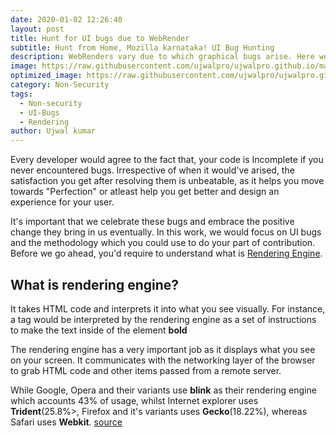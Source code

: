```yaml
---
date: 2020-01-02 12:26:40
layout: post
title: Hunt for UI bugs due to WebRender
subtitle: Hunt from Home, Mozilla karnataka! UI Bug Hunting
description: WebRenders vary due to which graphical bugs arise. Here we'd cover about method to hunt these bugs and contribute to mozilla
image: https://raw.githubusercontent.com/ujwalpro/ujwalpro.github.io/master/assets/img/blog/webrender.png
optimized_image: https://raw.githubusercontent.com/ujwalpro/ujwalpro.github.io/master/assets/img/blog/webrender.png
category: Non-Security
tags:
  - Non-security
  - UI-Bugs
  - Rendering
author: Ujwal kumar
---
```


Every developer would agree to the fact that, your code is Incomplete if you never encountered bugs. Irrespective of when it would've arised, the satisfaction you get after resolving them is unbeatable, as it helps you move towards "Perfection" or atleast help you get better and design an experience for your user.

It's important that we celebrate these bugs and embrace the positive change they bring in us eventually. In this work, we would focus on UI bugs and the methodology which you could use to do your part of contribution.
Before we go ahead, you'd require to understand what is [Rendering Engine](https://www.pathinteractive.com/blog/design-development/rendering-a-webpage-with-google-webmaster-tools/).

## What is rendering engine?

It takes HTML code and interprets it into what you see visually. For instance, a tag would be interpreted by the rendering engine as a set of instructions to make the text inside of the element <b>bold</b>

The rendering engine has a very important job as it displays what you see on your screen. It communicates with the networking layer of the browser to grab HTML code and other items passed from a remote server.

While Google, Opera and their variants use <b>blink</b> as their rendering engine which accounts 43% of usage, whilst Internet explorer uses <b>Trident</b>(25.8%>, Firefox and it's variants uses <b>Gecko</b>(18.22%), whereas Safari uses <b>Webkit</b>. [source](https://en.wikipedia.org/wiki/Browser_engine)











